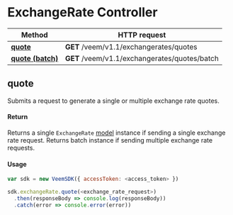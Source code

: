 # ExchangeRate Controller

Method | HTTP request
------------- | -------------
[**quote**](exchange-rate.md#quote) | **GET** /veem/v1.1/exchangerates/quotes
[**quote (batch)**](exchange-rate.md#quote) | **GET** /veem/v1.1/exchangerates/quotes/batch

## quote

Submits a request to generate a single or multiple exchange rate quotes.

#### Return

Returns a single `ExchangeRate` [model](../lib/models/exchange-rate-response.js) instance if sending a single exchange rate request.
Returns batch instance if sending multiple exchange rate requests.

#### Usage

```javascript
var sdk = new VeemSDK({ accessToken: <access_token> })

sdk.exchangeRate.quote(<exchange_rate_request>)
  .then(responseBody => console.log(responseBody))
  .catch(error => console.error(error))
```
